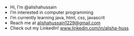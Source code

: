 - Hi, I’m @alishahussain
- I’m interested in computer programming
- I’m currently learning java, html, css, javascrit
- Reach me at alishahussain1229@gmail.com
- Check out my LinkedIn! www.linkedin.com/in/alisha-huss

<!---
alishahussain/alishahussain is a ✨ special ✨ repository because its `README.md` (this file) appears on your GitHub profile.
You can click the Preview link to take a look at your changes.
--->
